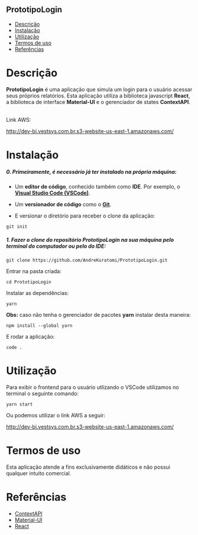 ## PrototipoLogin

- [Descrição](#descrição)
- [Instalação](#instalação)
- [Utilização](#utilização)
- [Termos de uso](#termos-de-uso)
- [Referências](#referências)

# Descrição

<p><b>PrototipoLogin</b> é uma aplicação que simula um login para o usuário acessar seus próprios relatórios. Esta aplicação utiliza a biblioteca javascript <b>React</b>, a biblioteca de interface <b>Material-UI</b> e o gerenciador de states <b>ContextAPI</b>.</p>
<br>
Link AWS:

http://dev-bi.vestsys.com.br.s3-website-us-east-1.amazonaws.com/

# Instalação

<h5>0. Primeiramente, é necessário já ter instalado na própria máquina:</h5>

- Um <b>editor de código</b>, conhecido também como <b>IDE</b>. Por exemplo, o <b>[Visual Studio Code (VSCode)](https://code.visualstudio.com/)</b>.

- Um <b>versionador de código</b> como o <b>[Git](https://github.com/git-guides/install-git)</b>.

- <p> E versionar o diretório para receber o clone da aplicação:</p>

```
git init
```

<h5>1. Fazer o clone do repositório <b>PrototipoLogin</b> na sua máquina pelo terminal do computador ou pelo do IDE:</h5>

```
git clone https://github.com/AndreKuratomi/PrototipoLogin.git
```

<p>Entrar na pasta criada:</p>

```
cd PrototipoLogin
```

<p>Instalar as dependências:</p>

```
yarn
```

<p><b>Obs:</b> caso não tenha o gerenciador de pacotes <b>yarn</b> instalar desta maneira:</p>

```
npm install --global yarn
```

<p>E rodar a aplicação:</p>

```
code .
```

# Utilização

<p>Para exibir o frontend para o usuário utlizando o VSCode utilizamos no terminal o seguinte comando:</p>

```
yarn start
```

<p>Ou podemos utilizar o link AWS a seguir:</p>

http://dev-bi.vestsys.com.br.s3-website-us-east-1.amazonaws.com/

# Termos de uso

<p>Esta aplicação atende a fins exclusivamente didáticos e não possui qualquer intuito comercial.</p>

# Referências

- [ContextAPI](https://reactjs.org/docs/context.html)
- [Material-UI](https://v4.mui.com/pt/)
- [React](https://pt-br.reactjs.org/)
<!-- - [Docker](https://docs.docker.com/)
- [JWT](https://github.com/auth0/node-jsonwebtoken)
- [Bcrypt](https://github.com/kelektiv/node.bcrypt.js)
- [Dotenv](https://www.npmjs.com/package/dotenv)

**Amazon Web Service (AWS) S3:**

[https://docs.aws.amazon.com/AmazonS3/latest/userguide/GetStartedWithS3.html](https://docs.aws.amazon.com/AmazonS3/latest/userguide/GetStartedWithS3.html)

[https://docs.aws.amazon.com/AmazonS3/latest/userguide/WebsiteHosting.html](https://docs.aws.amazon.com/AmazonS3/latest/userguide/WebsiteHosting.html)

[https://medium.com/dailyjs/a-guide-to-deploying-your-react-app-with-aws-s3-including-https-a-custom-domain-a-cdn-and-58245251f081](https://medium.com/dailyjs/a-guide-to-deploying-your-react-app-with-aws-s3-including-https-a-custom-domain-a-cdn-and-58245251f081)

ypt:
[https://www.npmjs.com/package/bcryptjs](https://www.npmjs.com/package/bcryptjs)
Body-Scroll-Lock:
[https://www.npmjs.com/package/body-scroll-lock](https://www.npmjs.com/package/body-scroll-lock)
Chakra-UI (Toast):
[https://chakra-ui.com/docs/components/feedback/toast](https://chakra-ui.com/docs/components/feedback/toast)
EmailJS e relacionados:
[https://dashboard.emailjs.com](https://dashboard.emailjs.com/)[https://medium.com/geekculture/how-to-send-emails-from-a-form-in-react-emailjs-6cdd21bb4190](https://medium.com/geekculture/how-to-send-emails-from-a-form-in-react-emailjs-6cdd21bb4190)
Figma:
[https://figma.com](https://figma.com/)[https://www.captain-design.com/blog/3-simple-ways-to-export-your-images-in-figma/](https://www.captain-design.com/blog/3-simple-ways-to-export-your-images-in-figma/)
Formatação README:
[https://github.com/adam-p/markdown-here/wiki/Markdown-Cheatsheet#links](https://github.com/adam-p/markdown-here/wiki/Markdown-Cheatsheet#links)
Fullscreen:
[https://www.w3schools.com/howto/howto_js_fullscreen.asp](https://www.w3schools.com/howto/howto_js_fullscreen.asp)
Iframe PowerBI:
[https://www.youtube.com/watch?v=stHD0FVsdJk&ab_channel=LuísGustavoSerra-ExcelênciaemPowerBI](https://www.youtube.com/watch?v=stHD0FVsdJk&ab_channel=Lu%C3%ADsGustavoSerra-Excel%C3%AAnciaemPowerBI)
Links bloqueio de comandos teclado:
[https://developer.mozilla.org/en-US/docs/Web/API/KeyboardEvent/keyCode](https://developer.mozilla.org/en-US/docs/Web/API/KeyboardEvent/keyCode)[https://www.cluemediator.com/disable-right-click-and-f12-key-using-javascript](https://www.cluemediator.com/disable-right-click-and-f12-key-using-javascript)
:

Moment.js:
[https://momentjs.com/docs/](https://momentjs.com/docs/)
Referências Javascript:
[https://developer.mozilla.org/en-US/docs/Web/JavaScript/Reference](https://developer.mozilla.org/en-US/docs/Web/JavaScript/Reference)

**Bcrypt:**

[https://www.npmjs.com/package/bcryptjs](https://www.npmjs.com/package/bcryptjs)

**Body-Scroll-Lock:**

[https://www.npmjs.com/package/body-scroll-lock](https://www.npmjs.com/package/body-scroll-lock)

**Chakra-UI (Toast):**

[https://chakra-ui.com/docs/components/feedback/toast](https://chakra-ui.com/docs/components/feedback/toast)

**EmailJS e relacionados:**

[https://dashboard.emailjs.com](https://dashboard.emailjs.com/admin)

[https://medium.com/geekculture/how-to-send-emails-from-a-form-in-react-emailjs-6cdd21bb4190](https://medium.com/geekculture/how-to-send-emails-from-a-form-in-react-emailjs-6cdd21bb4190)

**Figma:**

https://figma.com

[https://www.captain-design.com/blog/3-simple-ways-to-export-your-images-in-figma/](https://www.captain-design.com/blog/3-simple-ways-to-export-your-images-in-figma/)

**Formatação README:**

[https://github.com/adam-p/markdown-here/wiki/Markdown-Cheatsheet#links](https://github.com/adam-p/markdown-here/wiki/Markdown-Cheatsheet#links)

**Fullscreen:**

[https://www.w3schools.com/howto/howto_js_fullscreen.asp](https://www.w3schools.com/howto/howto_js_fullscreen.asp)

**Iframe PowerBI:**

[https://www.youtube.com/watch?v=stHD0FVsdJk&ab_channel=LuísGustavoSerra-ExcelênciaemPowerBI](https://www.youtube.com/watch?v=stHD0FVsdJk&ab_channel=Lu%C3%ADsGustavoSerra-Excel%C3%AAnciaemPowerBI)

**Links bloqueio de comandos teclado:**

[https://developer.mozilla.org/en-US/docs/Web/API/KeyboardEvent/keyCode](https://developer.mozilla.org/en-US/docs/Web/API/KeyboardEvent/keyCode)

[https://www.cluemediator.com/disable-right-click-and-f12-key-using-javascript](https://www.cluemediator.com/disable-right-click-and-f12-key-using-javascript)

**Material-UI:**

[https://v4.mui.com/pt/](https://v4.mui.com/pt/)

**Moment.js:**

[https://momentjs.com/docs/](https://momentjs.com/docs/)

**Referências Javascript:**

[https://developer.mozilla.org/en-US/docs/Web/JavaScript/Reference](https://developer.mozilla.org/en-US/docs/Web/JavaScript/Reference)-->

